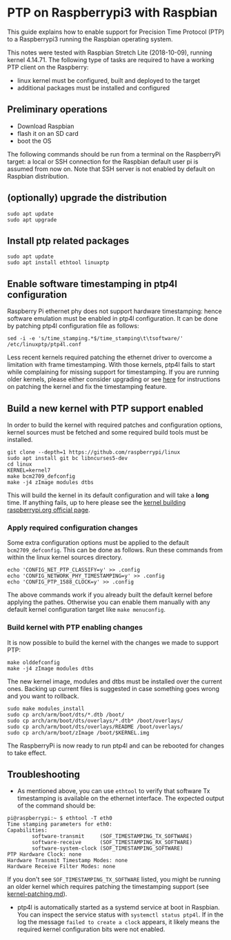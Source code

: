 # PTP on Raspberrypi3 with Raspbian

This guide explains how to enable support for Precision Time Protocol (PTP) to
a Raspberrypi3 running the Raspbian operating system.

This notes were tested with Raspbian Stretch Lite (2018-10-09), running kernel
4.14.71. The following type of tasks are required to have a working PTP client
on the Raspberry:

* linux kernel must be configured, built and deployed to the target
* additional packages must be installed and configured

## Preliminary operations

* Download Raspbian
* flash it on an SD card
* boot the OS

The following commands should be run from a terminal on the RaspberryPi target:
a local or SSH connection for the Raspbian default user pi is assumed from
now on. Note that SSH server is not enabled by default on Raspbian
distribution.

## (optionally) upgrade the distribution

```
sudo apt update
sudo apt upgrade
```

## Install ptp related packages

```
sudo apt update
sudo apt install ethtool linuxptp
```

## Enable software timestamping in ptp4l configuration

Raspberry Pi ethernet phy does not support hardware timestamping: hence
software emulation must be enabled in ptp4l configuration. It can be done by
patching ptp4l configuration file as follows:

```
sed -i -e 's/time_stamping.*$/time_stamping\t\tsoftware/' /etc/linuxptp/ptp4l.conf
```

Less recent kernels required patching the ethernet driver to overcome a
limitation with frame timestamping. With those kernels, ptp4l fails to start
while complaining for missing support for timestamping. If you are running
 older kernels, please either consider upgrading or see
[here](kernel-patching.md) for instructions on patching the kernel and fix
the timestamping feature.

## Build a new kernel with PTP support enabled

In order to build the kernel with required patches and configuration options,
kernel sources must be fetched and some required build tools must be installed.

```
git clone --depth=1 https://github.com/raspberrypi/linux
sudo apt install git bc libncurses5-dev
cd linux
KERNEL=kernel7
make bcm2709_defconfig
make -j4 zImage modules dtbs
```

This will build the kernel in its default configuration and will take a
**long** time. If anything fails, up to here please see the
[kernel building raspberrypi.org official
page](https://www.raspberrypi.org/documentation/linux/kernel/building.md).

### Apply required configuration changes

Some extra configuration options must be applied to the default
`bcm2709_defconfig`. This can be done as follows. Run these commands from
within the linux kernel sources directory.

```
echo 'CONFIG_NET_PTP_CLASSIFY=y' >> .config
echo 'CONFIG_NETWORK_PHY_TIMESTAMPING=y' >> .config
echo 'CONFIG_PTP_1588_CLOCK=y' >> .config
```

The above commands work if you already built the default kernel before applying
the pathes. Otherwise you can enable them manually with any default kernel
configuration target like `make menuconfig`.

### Build kernel with PTP enabling changes

It is now possible to build the kernel with the changes we made to support PTP:

```
make olddefconfig
make -j4 zImage modules dtbs
```

The new kernel image, modules and dtbs must be installed over the current ones.
Backing up current files is suggested in case something goes wrong and you want
to rollback.

```
sudo make modules_install
sudo cp arch/arm/boot/dts/*.dtb /boot/
sudo cp arch/arm/boot/dts/overlays/*.dtb* /boot/overlays/
sudo cp arch/arm/boot/dts/overlays/README /boot/overlays/
sudo cp arch/arm/boot/zImage /boot/$KERNEL.img
```

The RaspberryPi is now ready to run ptp4l and can be rebooted for changes to
take effect.

## Troubleshooting

* As mentioned above, you can use `ethtool` to verify that software Tx
timestamping is available on the ethernet interface. The expected output of the
command should be:

```
pi@raspberrypi:~ $ ethtool -T eth0
Time stamping parameters for eth0:
Capabilities:
        software-transmit     (SOF_TIMESTAMPING_TX_SOFTWARE)
        software-receive      (SOF_TIMESTAMPING_RX_SOFTWARE)
        software-system-clock (SOF_TIMESTAMPING_SOFTWARE)
PTP Hardware Clock: none
Hardware Transmit Timestamp Modes: none
Hardware Receive Filter Modes: none
```

If you don't see `SOF_TIMESTAMPING_TX_SOFTWARE` listed, you might be running an
older kernel which requires patching the timestamping support (see
[kernel-patching.md](kernel-patching.md)).

* ptp4l is automatically started as a systemd service at boot in Raspbian. You
can inspect the service status with `systemctl status ptp4l`. If in the log the
message `failed to create a clock` appears, it likely means the required kernel
configuration bits were not enabled.
